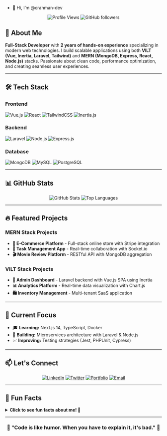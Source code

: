 - 👋 Hi, I’m @crahman-dev

<div align="center">
  
![Profile Views](https://komarev.com/ghpvc/?username=[YourUsername]&color=00cf92&style=flat-square)
![GitHub followers](https://img.shields.io/github/followers/[YourUsername]?style=social)
  
</div>

## 🚀 About Me

**Full-Stack Developer** with **2 years of hands-on experience** specializing in modern web technologies. I build scalable applications using both **VILT (Vue, Inertia, Laravel, Tailwind)** and **MERN (MongoDB, Express, React, Node.js)** stacks. Passionate about clean code, performance optimization, and creating seamless user experiences.

---

## 🛠️ Tech Stack

### Frontend
![Vue.js](https://img.shields.io/badge/vue.js-%2335495e.svg?style=for-the-badge&logo=vuedotjs&logoColor=%234FC08D)
![React](https://img.shields.io/badge/react-%2320232a.svg?style=for-the-badge&logo=react&logoColor=%2361DAFB)
![TailwindCSS](https://img.shields.io/badge/tailwindcss-%2338B2AC.svg?style=for-the-badge&logo=tailwind-css&logoColor=white)
![Inertia.js](https://img.shields.io/badge/inertia.js-%239C27B0.svg?style=for-the-badge&logo=inertia&logoColor=white)

### Backend
![Laravel](https://img.shields.io/badge/laravel-%23FF2D20.svg?style=for-the-badge&logo=laravel&logoColor=white)
![Node.js](https://img.shields.io/badge/node.js-%2343853D.svg?style=for-the-badge&logo=node.js&logoColor=white)
![Express.js](https://img.shields.io/badge/express.js-%23404d59.svg?style=for-the-badge&logo=express&logoColor=%2361DAFB)

### Database
![MongoDB](https://img.shields.io/badge/MongoDB-%234ea94b.svg?style=for-the-badge&logo=mongodb&logoColor=white)
![MySQL](https://img.shields.io/badge/mysql-%2300f.svg?style=for-the-badge&logo=mysql&logoColor=white)
![PostgreSQL](https://img.shields.io/badge/postgresql-%23316192.svg?style=for-the-badge&logo=postgresql&logoColor=white)

---

## 📊 GitHub Stats

<div align="center">
  
![GitHub Stats](https://github-readme-stats.vercel.app/api?username=[YourUsername]&show_icons=true&theme=radical&hide_border=true)
![Top Languages](https://github-readme-stats.vercel.app/api/top-langs/?username=[YourUsername]&layout=compact&theme=radical&hide_border=true)

</div>

---

## 🔥 Featured Projects

### MERN Stack Projects
- **🛒 E-Commerce Platform** - Full-stack online store with Stripe integration
- **📱 Task Management App** - Real-time collaboration with Socket.io
- **🎬 Movie Review Platform** - RESTful API with MongoDB aggregation

### VILT Stack Projects
- **🏢 Admin Dashboard** - Laravel backend with Vue.js SPA using Inertia
- **📊 Analytics Platform** - Real-time data visualization with Chart.js
- **🛍️ Inventory Management** - Multi-tenant SaaS application

---

## 🎯 Current Focus

- 🎓 **Learning:** Next.js 14, TypeScript, Docker
- 🚀 **Building:** Microservices architecture with Laravel & Node.js
- 📈 **Improving:** Testing strategies (Jest, PHPUnit, Cypress)

---

## 📫 Let's Connect

<div align="center">
  
[![LinkedIn](https://img.shields.io/badge/LinkedIn-%230077B5.svg?style=for-the-badge&logo=linkedin&logoColor=white)](https://linkedin.com/in/[your-username])
[![Twitter](https://img.shields.io/badge/Twitter-%231DA1F2.svg?style=for-the-badge&logo=twitter&logoColor=white)](https://twitter.com/[your-username])
[![Portfolio](https://img.shields.io/badge/Portfolio-%23FF5722.svg?style=for-the-badge&logo=firefox&logoColor=white)](https://your-portfolio-link)
[![Email](https://img.shields.io/badge/Email-D14836?style=for-the-badge&logo=gmail&logoColor=white)](mailto:your.email@example.com)

</div>

---

## 🎨 Fun Facts

<details>
<summary><b>Click to see fun facts about me! 🎯</b></summary>

- 🔢 **Lines of code written:** 50k+ (and counting!)
- ☕ **Coffee consumed while coding:** 1000+ cups
- 🌙 **Preferred coding time:** Night owl (2 AM - 6 AM)
- 🎮 **Favorite break activity:** Chess & Strategy games
- 📚 **Currently reading:** "Clean Code" by Robert Martin

</details>

---

<div align="center">
  
### 🌟 **"Code is like humor. When you have to explain it, it's bad."** 🌟

</div>

<!---
crahman-dev/crahman-dev is a ✨ special ✨ repository because its `README.md` (this file) appears on your GitHub profile.
You can click the Preview link to take a look at your changes.
--->
